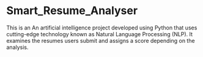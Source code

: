 # Smart_Resume_Analyser
This is an An artificial intelligence project developed using Python that uses cutting-edge technology known as Natural Language Processing (NLP). It examines the resumes users submit and assigns a score depending on the analysis.
